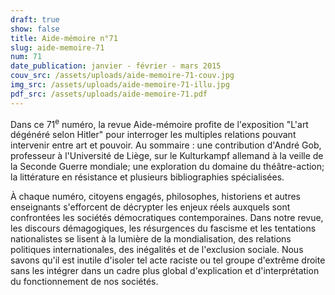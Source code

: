 ```yaml
---
draft: true
show: false
title: Aide-mémoire n°71
slug: aide-memoire-71
num: 71
date_publication: janvier - février - mars 2015
couv_src: /assets/uploads/aide-memoire-71-couv.jpg
img_src: /assets/uploads/aide-memoire-71-illu.jpg
pdf_src: /assets/uploads/aide-memoire-71.pdf
---
```


Dans ce 71<sup>e</sup> numéro, la revue Aide-mémoire profite de l'exposition "L'art dégénéré selon Hitler" pour interroger les multiples relations pouvant intervenir entre art et pouvoir. Au sommaire : une contribution d'André Gob, professeur à l'Université de Liège, sur le Kulturkampf allemand à la veille de la Seconde Guerre mondiale; une exploration du domaine du théâtre-action; la littérature en résistance et plusieurs bibliographies spécialisées.

À chaque numéro, citoyens engagés, philosophes, historiens et autres enseignants s'efforcent de décrypter les enjeux réels auxquels sont confrontées les sociétés démocratiques contemporaines. Dans notre revue, les discours démagogiques, les résurgences du fascisme et les tentations nationalistes se lisent à la lumière de la mondialisation, des relations politiques internationales, des inégalités et de l'exclusion sociale. Nous savons qu'il est inutile d'isoler tel acte raciste ou tel groupe d'extrême droite sans les intégrer dans un cadre plus global d'explication et d'interprétation du fonctionnement de nos sociétés.